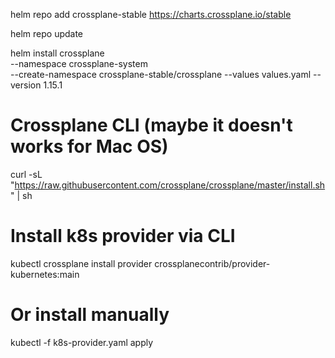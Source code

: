 helm repo add crossplane-stable https://charts.crossplane.io/stable

helm repo update

helm install crossplane \
--namespace crossplane-system \
--create-namespace crossplane-stable/crossplane --values values.yaml --version 1.15.1

# Crossplane CLI (maybe it doesn't works for Mac OS)
curl -sL "https://raw.githubusercontent.com/crossplane/crossplane/master/install.sh" | sh

# Install k8s provider via CLI
kubectl crossplane install provider crossplanecontrib/provider-kubernetes:main

# Or install manually
kubectl -f k8s-provider.yaml apply

